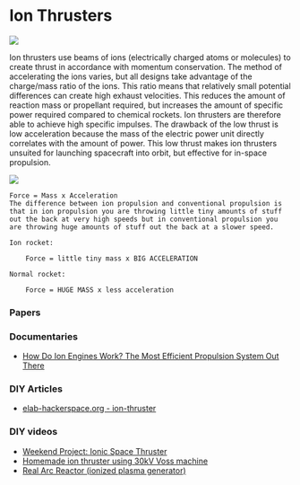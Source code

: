 # Ion Thrusters
![](https://3c1703fe8d.site.internapcdn.net/newman/gfx/news/2016/wasphysicsre.jpg)

Ion thrusters use beams of ions (electrically charged atoms or molecules) to create thrust in accordance with momentum conservation. The method of accelerating the ions varies, but all designs take advantage of the charge/mass ratio of the ions. This ratio means that relatively small potential differences can create high exhaust velocities. This reduces the amount of reaction mass or propellant required, but increases the amount of specific power required compared to chemical rockets. Ion thrusters are therefore able to achieve high specific impulses. The drawback of the low thrust is low acceleration because the mass of the electric power unit directly correlates with the amount of power. This low thrust makes ion thrusters unsuited for launching spacecraft into orbit, but effective for in-space propulsion. 



![](https://www.studzine.com/wp-content/uploads/2017/10/StudZine.com-Ion-Propulsion-Diagram.png)

```
Force = Mass x Acceleration
The difference between ion propulsion and conventional propulsion is that in ion propulsion you are throwing little tiny amounts of stuff out the back at very high speeds but in conventional propulsion you are throwing huge amounts of stuff out the back at a slower speed.

Ion rocket:

    Force = little tiny mass x BIG ACCELERATION

Normal rocket:

    Force = HUGE MASS x less acceleration
```

### Papers
[](http://erps.spacegrant.org/uploads/images/2015Presentations/IEPC-2015-275_ISTS-2015-b-275.pdf)

### Documentaries
- [How Do Ion Engines Work? The Most Efficient Propulsion System Out There](https://www.youtube.com/watch?v=6H0qsqZjLW0)

### DIY Articles
- [elab-hackerspace.org - ion-thruster](http://www.elab-hackerspace.org/2015/09/18/ion-thruster/)

### DIY videos 
- [Weekend Project: Ionic Space Thruster](https://www.youtube.com/watch?v=PvnF2bMnJtU)
- [Homemade ion thruster using 30kV Voss machine](https://www.youtube.com/watch?v=hyGdcBL_Rtw)
- [Real Arc Reactor (ionized plasma generator)](https://www.youtube.com/watch?v=pxf7YkF0iN0)


